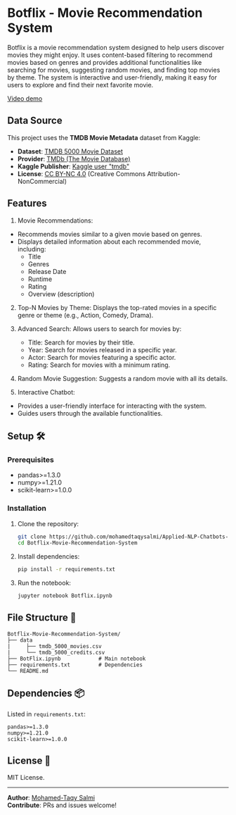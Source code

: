# **Botflix - Movie Recommendation System**
Botflix is a movie recommendation system designed to help users discover movies they might enjoy. It uses content-based filtering to recommend movies based on genres and provides additional functionalities like searching for movies, suggesting random movies, and finding top movies by theme. The system is interactive and user-friendly, making it easy for users to explore and find their next favorite movie.

[Video demo](https://www.youtube.com/watch?v=12r40o1aYYQ)

## Data Source  
This project uses the **TMDB Movie Metadata** dataset from Kaggle:  
- **Dataset**: [TMDB 5000 Movie Dataset](https://www.kaggle.com/datasets/tmdb/tmdb-movie-metadata)  
- **Provider**: [TMDb (The Movie Database)](https://www.themoviedb.org/)  
- **Kaggle Publisher**: [Kaggle user "tmdb"](https://www.kaggle.com/tmdb)  
- **License**: [CC BY-NC 4.0](https://creativecommons.org/licenses/by-nc/4.0/) (Creative Commons Attribution-NonCommercial)  

## Features
1. Movie Recommendations:
  - Recommends movies similar to a given movie based on genres.
  - Displays detailed information about each recommended movie, including:
    - Title
    - Genres
    - Release Date
    - Runtime
    - Rating
    - Overview (description)

2. Top-N Movies by Theme:
  Displays the top-rated movies in a specific genre or theme (e.g., Action, Comedy, Drama).

3. Advanced Search:
  Allows users to search for movies by:
    - Title: Search for movies by their title.
    - Year: Search for movies released in a specific year.
    - Actor: Search for movies featuring a specific actor.
    - Rating: Search for movies with a minimum rating.

4. Random Movie Suggestion:
  Suggests a random movie with all its details.

5. Interactive Chatbot:
  - Provides a user-friendly interface for interacting with the system.
  - Guides users through the available functionalities.

## Setup 🛠️

### Prerequisites
- pandas>=1.3.0
- numpy>=1.21.0
- scikit-learn>=1.0.0

### Installation
1. Clone the repository:
   ```bash
   git clone https://github.com/mohamedtaqysalmi/Applied-NLP-Chatbots-Projects.git
   cd Botflix-Movie-Recommendation-System
   ```

2. Install dependencies:
   ```bash
   pip install -r requirements.txt
   ```

3. Run the notebook:
   ```bash
   jupyter notebook Botflix.ipynb
   ```

## File Structure 📂
```
Botflix-Movie-Recommendation-System/
├── data
|     ├── tmdb_5000_movies.csv
|     └── tmdb_5000_credits.csv
├── BotFlix.ipynb            # Main notebook
├── requirements.txt         # Dependencies
└── README.md
```

## Dependencies 📦
Listed in `requirements.txt`:
```
pandas>=1.3.0
numpy>=1.21.0
scikit-learn>=1.0.0
```

## License 📜
MIT License. 

---

**Author**: [Mohamed-Taqy Salmi](https://linkedin.com/in/mohamedtaqysalmi)  
**Contribute**: PRs and issues welcome!  
```
